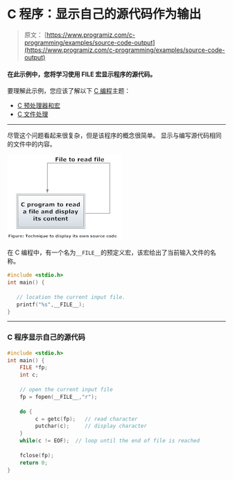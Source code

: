 # C 程序：显示自己的源代码作为输出

> 原文： [https://www.programiz.com/c-programming/examples/source-code-output](https://www.programiz.com/c-programming/examples/source-code-output)

#### 在此示例中，您将学习使用 __FILE__ 宏显示程序的源代码。

要理解此示例，您应该了解以下 [C 编程](/c-programming "C tutorial")主题：

*   [C 预处理器和宏](/c-programming/c-preprocessor-macros)
*   [C 文件处理](/c-programming/c-file-input-output)

* * *

尽管这个问题看起来很复杂，但是该程序的概念很简单。 显示与编写源代码相同的文件中的内容。

![Procedure to display its own source code in C programming](img/12595317d50fda97ee62d8d000eb1c45.png)

在 C 编程中，有一个名为`__FILE__`的预定义宏，该宏给出了当前输入文件的名称。

```c
#include <stdio.h>
int main() {

   // location the current input file.
   printf("%s",__FILE__);
}

```

* * *

### C 程序显示自己的源代码

```c
#include <stdio.h>
int main() {
    FILE *fp;
    int c;

    // open the current input file
    fp = fopen(__FILE__,"r");

    do {
         c = getc(fp);   // read character 
         putchar(c);     // display character
    }
    while(c != EOF);  // loop until the end of file is reached

    fclose(fp);
    return 0;
}

```